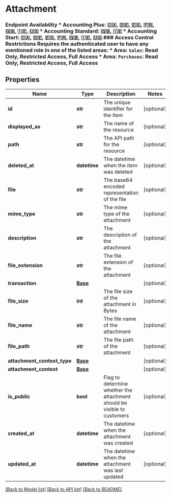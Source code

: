 # Attachment

### Endpoint Availability  * Accounting Plus: 🇨🇦, 🇩🇪, 🇪🇸, 🇫🇷, 🇬🇧, 🇮🇪, 🇺🇸 * Accounting Standard: 🇬🇧, 🇮🇪 * Accounting Start: 🇨🇦, 🇩🇪, 🇪🇸, 🇫🇷, 🇬🇧, 🇮🇪, 🇺🇸  ### Access Control Restrictions  Requires the authenticated user to have any mentioned role in one of the listed areas: * Area: `Sales`: Read Only, Restricted Access, Full Access * Area: `Purchases`: Read Only, Restricted Access, Full Access
## Properties
Name | Type | Description | Notes
------------ | ------------- | ------------- | -------------
**id** | **str** | The unique identifier for the item | [optional] 
**displayed_as** | **str** | The name of the resource | [optional] 
**path** | **str** | The API path for the resource | [optional] 
**deleted_at** | **datetime** | The datetime when the item was deleted | [optional] 
**file** | **str** | The base64 encoded representation of the file | [optional] 
**mime_type** | **str** | The mime type of the attachment | [optional] 
**description** | **str** | The description of the attachment | [optional] 
**file_extension** | **str** | The file extension of the attachment | [optional] 
**transaction** | [**Base**](Base.md) |  | [optional] 
**file_size** | **int** | The file size of the attachment in Bytes | [optional] 
**file_name** | **str** | The file name of the attachment | [optional] 
**file_path** | **str** | The file path of the attachment | [optional] 
**attachment_context_type** | [**Base**](Base.md) |  | [optional] 
**attachment_context** | [**Base**](Base.md) |  | [optional] 
**is_public** | **bool** | Flag to determine whether the attachment should be visible to customers | [optional] 
**created_at** | **datetime** | The datetime when the attachment was created | [optional] 
**updated_at** | **datetime** | The datetime when the attachment was last updated | [optional] 

[[Back to Model list]](../README.md#documentation-for-models) [[Back to API list]](../README.md#documentation-for-api-endpoints) [[Back to README]](../README.md)


